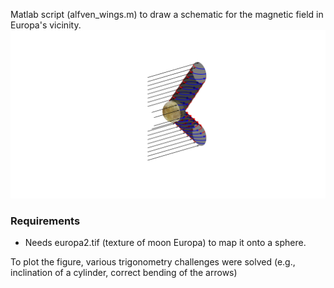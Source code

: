 Matlab script (alfven_wings.m) to draw a schematic for the magnetic field in Europa's vicinity.
![](alfvenwing.png)

### Requirements 
* Needs europa2.tif (texture of moon Europa) to map it onto a sphere.

To plot the figure, various trigonometry challenges were solved (e.g., inclination of a cylinder, correct bending of the arrows) 
